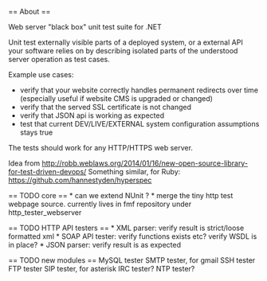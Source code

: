 ﻿== About ==

Web server "black box" unit test suite for .NET

Unit test externally visible parts of a deployed system,
or a external API your software relies on by describing
isolated parts of the understood server operation as test
cases.

Example use cases:
* verify that your website correctly handles permanent redirects over time (especially useful if website CMS is upgraded or changed)
* verify that the served SSL certificate is not changed
* verify that JSON api is working as expected
* test that current DEV/LIVE/EXTERNAL system configuration assumptions stays true

The tests should work for any HTTP/HTTPS web server.



Idea from http://robb.weblaws.org/2014/01/16/new-open-source-library-for-test-driven-devops/
Something similar, for Ruby: https://github.com/hannestyden/hyperspec


== TODO core ==
    * can we extend NUnit ?
    * merge the tiny http test webpage source. currently lives in fmf repository under http_tester_webserver


== TODO HTTP API testers ==
    * XML parser: verify result is strict/loose formatted xml
    * SOAP API tester: verify functions exists etc? verify WSDL is in place?
    * JSON parser: verify result is as expected


== TODO new modules ==
    MySQL tester
    SMTP tester, for gmail
    SSH tester
    FTP tester
    SIP tester, for asterisk
    IRC tester?
    NTP tester?
